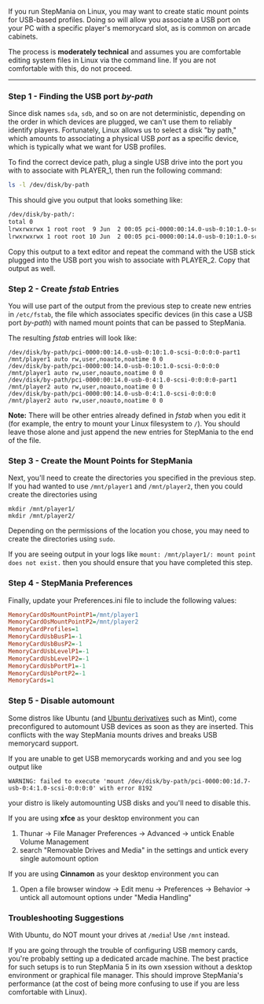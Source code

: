 If you run StepMania on Linux, you may want to create static mount points for USB-based profiles.  Doing so will allow you associate a USB port on your PC with a specific player's memorycard slot, as is common on arcade cabinets.

The process is **moderately technical** and assumes you are comfortable editing system files in Linux via the command line.  If you are not comfortable with this, do not proceed.

---

### Step 1 - Finding the USB port _by-path_

Since disk names `sda`, `sdb`, and so on are not deterministic, depending on the order in which devices are plugged, we can't use them to reliably identify players.  Fortunately, Linux allows us to select a disk "by path," which amounts to associating a physical USB _port_ as a specific device, which is typically what we want for USB profiles.

To find the correct device path, plug a single USB drive into the port you with to associate with PLAYER_1, then run the following command:
```bash
ls -l /dev/disk/by-path
```

This should give you output that looks something like:
```bash
/dev/disk/by-path/:
total 0
lrwxrwxrwx 1 root root  9 Jun  2 00:05 pci-0000:00:14.0-usb-0:10:1.0-scsi-0:0:0:0 -> ../../sdb
lrwxrwxrwx 1 root root 10 Jun  2 00:05 pci-0000:00:14.0-usb-0:10:1.0-scsi-0:0:0:0-part1 -> ../../sdb1
```

Copy this output to a text editor and repeat the command with the USB stick plugged into the USB port you wish to associate with PLAYER_2.  Copy that output as well.

### Step 2 - Create _fstab_ Entries

You will use part of the output from the previous step to create new entries in `/etc/fstab`, the file which associates specific devices (in this case a USB port _by-path_) with named mount points that can be passed to StepMania. 

The resulting _fstab_ entries will look like:

```
/dev/disk/by-path/pci-0000:00:14.0-usb-0:10:1.0-scsi-0:0:0:0-part1 	/mnt/player1 auto rw,user,noauto,noatime 0 0
/dev/disk/by-path/pci-0000:00:14.0-usb-0:10:1.0-scsi-0:0:0:0 		/mnt/player1 auto rw,user,noauto,noatime 0 0
/dev/disk/by-path/pci-0000:00:14.0-usb-0:4:1.0-scsi-0:0:0:0-part1 	/mnt/player2 auto rw,user,noauto,noatime 0 0
/dev/disk/by-path/pci-0000:00:14.0-usb-0:4:1.0-scsi-0:0:0:0 		/mnt/player2 auto rw,user,noauto,noatime 0 0
```

**Note:** There will be other entries already defined in _fstab_ when you edit it (for example, the entry to mount your Linux filesystem to `/`).  You should leave those alone and just append the new entries for StepMania to the end of the file.

<!-- no need to reboot or re-mount, since the drive isn't currently mounted anyway and the mount command re-reads fstab on execution -->


### Step 3 - Create the Mount Points for StepMania

Next, you'll need to create the directories you specified in the previous step.  If you had wanted to use `/mnt/player1` and `/mnt/player2`, then you could create the directories using

```
mkdir /mnt/player1/
mkdir /mnt/player2/
```

Depending on the permissions of the location you chose, you may need to create the directories using `sudo`.

If you are seeing output in your logs like `mount: /mnt/player1/: mount point does not exist.` then you should ensure that you have completed this step.

### Step 4 - StepMania Preferences

Finally, update your Preferences.ini file to include the following values:

```ini
MemoryCardOsMountPointP1=/mnt/player1
MemoryCardOsMountPointP2=/mnt/player2
MemoryCardProfiles=1
MemoryCardUsbBusP1=-1
MemoryCardUsbBusP2=-1
MemoryCardUsbLevelP1=-1
MemoryCardUsbLevelP2=-1
MemoryCardUsbPortP1=-1
MemoryCardUsbPortP2=-1
MemoryCards=1
```

### Step 5 - Disable automount

Some distros like Ubuntu (and [Ubuntu derivatives](https://wiki.ubuntu.com/DerivativeTeam/Derivatives) such as Mint), come preconfigured to automount USB devices as soon as they are inserted.  This conflicts with the way StepMania mounts drives and breaks USB memorycard support.

If you are unable to get USB memorycards working and and you see log output like

```
WARNING: failed to execute 'mount /dev/disk/by-path/pci-0000:00:1d.7-usb-0:4:1.0-scsi-0:0:0:0' with error 8192
```

your distro is likely automounting USB disks and you'll need to disable this.

If you are using **xfce** as your desktop environment you can 

 1. Thunar -> File Manager Preferences -> Advanced -> untick Enable Volume Management
 2. search "Removable Drives and Media" in the settings and untick every single automount option
 
If you are using **Cinnamon** as your desktop environment you can

 1. Open a file browser window -> Edit menu -> Preferences -> Behavior -> untick all automount options under "Media Handling"
 
 
### Troubleshooting Suggestions

With Ubuntu, do NOT mount your drives at `/media`!  Use `/mnt` instead.

If you are going through the trouble of configuring USB memory cards, you're probably setting up a dedicated arcade machine.  The best practice for such setups is to run StepMania 5 in its own xsession without a desktop environment or graphical file manager.  This should improve StepMania's performance (at the cost of being more confusing to use if you are less comfortable with Linux).